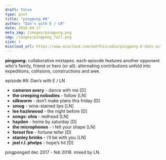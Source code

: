 ```yaml
---
draft: false
type: post
title: "pingpong #6"
author: "Dan's with E / LN"
date: 2018-04-17
meta_img: /images/pingpong.png
img: /images/pingpong_full.png
size: 1
mixcloud_url: https://www.mixcloud.com/eatthisradio/pingpong-6-dans-with-e-ln/
---
```


**pingpong:** collaborative mixtapes. 
each episode features another opponent who's family, friend or hero (or all). alternating contributions unfold into expeditions, collisions, constructions and awe.

episode #6: Dan’s with E / LN

- **cameron avery** - dance with me [D]
- **the creeping nobodies** - follow [LN]
- **silkworm** - don’t make plans this friday [D]
- **smog** - wine-stained lips [LN]
- **lee hazlewood** - the night before [D]
- **songs: ohia** - redhead [LN]
- **hayden** - home by saturday [D]
- **the microphones** - i felt your shape [LN]
- **forest fire** - fortune teller [D]
- **stanley brinks** - i’ll be with you [LN]
- **joel r.l. phelps** - hope’s hit [D]

pingponged dec 2017 - feb 2018. 
mixed by LN.